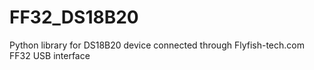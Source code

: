 FF32_DS18B20
============

Python library for DS18B20 device connected through Flyfish-tech.com FF32 USB interface
